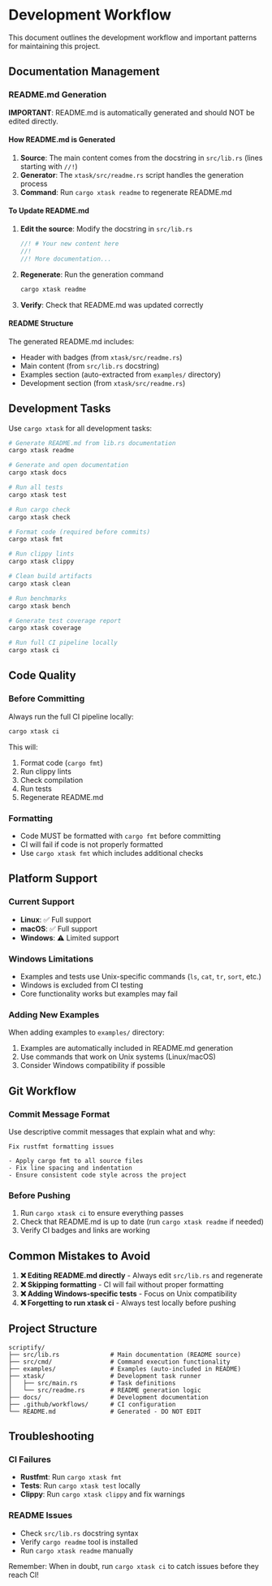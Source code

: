 # Development Workflow

This document outlines the development workflow and important patterns for maintaining this project.

## Documentation Management

### README.md Generation

**IMPORTANT**: README.md is automatically generated and should NOT be edited directly.

#### How README.md is Generated

1. **Source**: The main content comes from the docstring in `src/lib.rs` (lines starting with `//!`)
2. **Generator**: The `xtask/src/readme.rs` script handles the generation process
3. **Command**: Run `cargo xtask readme` to regenerate README.md

#### To Update README.md

1. **Edit the source**: Modify the docstring in `src/lib.rs`
   ```rust
   //! # Your new content here
   //! 
   //! More documentation...
   ```

2. **Regenerate**: Run the generation command
   ```bash
   cargo xtask readme
   ```

3. **Verify**: Check that README.md was updated correctly

#### README Structure

The generated README.md includes:
- Header with badges (from `xtask/src/readme.rs`)
- Main content (from `src/lib.rs` docstring)
- Examples section (auto-extracted from `examples/` directory)
- Development section (from `xtask/src/readme.rs`)

## Development Tasks

Use `cargo xtask` for all development tasks:

```bash
# Generate README.md from lib.rs documentation
cargo xtask readme

# Generate and open documentation
cargo xtask docs

# Run all tests
cargo xtask test

# Run cargo check
cargo xtask check

# Format code (required before commits)
cargo xtask fmt

# Run clippy lints
cargo xtask clippy

# Clean build artifacts
cargo xtask clean

# Run benchmarks
cargo xtask bench

# Generate test coverage report
cargo xtask coverage

# Run full CI pipeline locally
cargo xtask ci
```

## Code Quality

### Before Committing

Always run the full CI pipeline locally:
```bash
cargo xtask ci
```

This will:
1. Format code (`cargo fmt`)
2. Run clippy lints
3. Check compilation
4. Run tests
5. Regenerate README.md

### Formatting

- Code MUST be formatted with `cargo fmt` before committing
- CI will fail if code is not properly formatted
- Use `cargo xtask fmt` which includes additional checks

## Platform Support

### Current Support
- **Linux**: ✅ Full support
- **macOS**: ✅ Full support  
- **Windows**: ⚠️ Limited support

### Windows Limitations
- Examples and tests use Unix-specific commands (`ls`, `cat`, `tr`, `sort`, etc.)
- Windows is excluded from CI testing
- Core functionality works but examples may fail

### Adding New Examples

When adding examples to `examples/` directory:
1. Examples are automatically included in README.md generation
2. Use commands that work on Unix systems (Linux/macOS)
3. Consider Windows compatibility if possible

## Git Workflow

### Commit Message Format
Use descriptive commit messages that explain what and why:
```
Fix rustfmt formatting issues

- Apply cargo fmt to all source files
- Fix line spacing and indentation
- Ensure consistent code style across the project
```

### Before Pushing
1. Run `cargo xtask ci` to ensure everything passes
2. Check that README.md is up to date (run `cargo xtask readme` if needed)
3. Verify CI badges and links are working

## Common Mistakes to Avoid

1. **❌ Editing README.md directly** - Always edit `src/lib.rs` and regenerate
2. **❌ Skipping formatting** - CI will fail without proper formatting
3. **❌ Adding Windows-specific tests** - Focus on Unix compatibility
4. **❌ Forgetting to run xtask ci** - Always test locally before pushing

## Project Structure

```
scriptify/
├── src/lib.rs              # Main documentation (README source)
├── src/cmd/                # Command execution functionality
├── examples/               # Examples (auto-included in README)
├── xtask/                  # Development task runner
│   ├── src/main.rs         # Task definitions
│   └── src/readme.rs       # README generation logic
├── docs/                   # Development documentation
├── .github/workflows/      # CI configuration
└── README.md               # Generated - DO NOT EDIT
```

## Troubleshooting

### CI Failures
- **Rustfmt**: Run `cargo xtask fmt`
- **Tests**: Run `cargo xtask test` locally
- **Clippy**: Run `cargo xtask clippy` and fix warnings

### README Issues
- Check `src/lib.rs` docstring syntax
- Verify `cargo readme` tool is installed
- Run `cargo xtask readme` manually

Remember: When in doubt, run `cargo xtask ci` to catch issues before they reach CI!